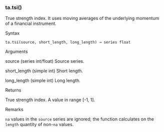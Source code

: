 ### ta.tsi()

True strength index. It uses moving averages of the underlying momentum of a financial instrument.

Syntax

```
ta.tsi(source, short_length, long_length) → series float
```

Arguments

source (series int/float) Source series.

short\_length (simple int) Short length.

long\_length (simple int) Long length.

Returns

True strength index. A value in range [-1, 1].

Remarks

`na` values in the `source` series are ignored; the function calculates on the `length` quantity of non-`na` values.
